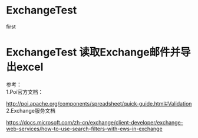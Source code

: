 # ExchangeTest
first
# ExchangeTest 读取Exchange邮件并导出excel
参考：<br>
1.Poi官方文档：

http://poi.apache.org/components/spreadsheet/quick-guide.html#Validation<br>
2.Exchange服务文档

https://docs.microsoft.com/zh-cn/exchange/client-developer/exchange-web-services/how-to-use-search-filters-with-ews-in-exchange<br>
